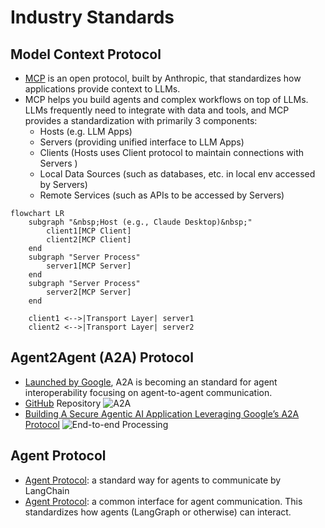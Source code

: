 # Industry Standards

## Model Context Protocol

- [MCP](https://modelcontextprotocol.io/introduction) is an open protocol, built by Anthropic, that standardizes how applications provide context to LLMs.
- MCP helps you build agents and complex workflows on top of LLMs. LLMs frequently need to integrate with data and tools, and MCP provides a standardization with primarily 3 components:
    - Hosts (e.g. LLM Apps)
    - Servers (providing unified interface to LLM Apps)
    - Clients (Hosts uses Client protocol to maintain connections with Servers )
    - Local Data Sources (such as databases, etc. in local env accessed by Servers)
    - Remote Services (such as APIs to be accessed by Servers)

```mermaid
flowchart LR
    subgraph "&nbsp;Host (e.g., Claude Desktop)&nbsp;"
        client1[MCP Client]
        client2[MCP Client]
    end
    subgraph "Server Process"
        server1[MCP Server]
    end
    subgraph "Server Process"
        server2[MCP Server]
    end

    client1 <-->|Transport Layer| server1
    client2 <-->|Transport Layer| server2
```

## Agent2Agent (A2A) Protocol

- [Launched by Google](https://developers.googleblog.com/en/a2a-a-new-era-of-agent-interoperability/), A2A is becoming an standard for agent interoperability focusing on agent-to-agent communication.
- [GitHub](https://google.github.io/A2A/) Repository
![A2A](https://google.github.io/A2A/assets/a2a-mcp-readme.png)
- [Building A Secure Agentic AI Application Leveraging Google’s A2A Protocol](https://arxiv.org/html/2504.16902v1)
![End-to-end Processing](https://arxiv.org/html/2504.16902v1/extracted/6381309/sequence-diag.png)


## Agent Protocol

- [Agent Protocol](https://blog.langchain.dev/agent-protocol-interoperability-for-llm-agents/): a standard way for agents to communicate by LangChain
- [Agent Protocol](https://github.com/langchain-ai/agent-protocol): a common interface for agent communication. This standardizes how agents (LangGraph or otherwise) can interact.

